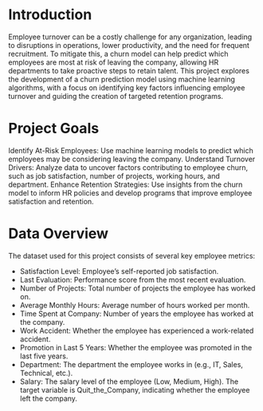 # Introduction
Employee turnover can be a costly challenge for any organization, leading to disruptions in operations, lower productivity, and the need for frequent recruitment. To mitigate this, a churn model can help predict which employees are most at risk of leaving the company, allowing HR departments to take proactive steps to retain talent. This project explores the development of a churn prediction model using machine learning algorithms, with a focus on identifying key factors influencing employee turnover and guiding the creation of targeted retention programs.

# Project Goals
Identify At-Risk Employees: Use machine learning models to predict which employees may be considering leaving the company.
Understand Turnover Drivers: Analyze data to uncover factors contributing to employee churn, such as job satisfaction, number of projects, working hours, and department.
Enhance Retention Strategies: Use insights from the churn model to inform HR policies and develop programs that improve employee satisfaction and retention.

# Data Overview
The dataset used for this project consists of several key employee metrics:
* Satisfaction Level: Employee’s self-reported job satisfaction.
* Last Evaluation: Performance score from the most recent evaluation.
* Number of Projects: Total number of projects the employee has worked on.
* Average Monthly Hours: Average number of hours worked per month.
* Time Spent at Company: Number of years the employee has worked at the company.
* Work Accident: Whether the employee has experienced a work-related accident.
* Promotion in Last 5 Years: Whether the employee was promoted in the last five years.
* Department: The department the employee works in (e.g., IT, Sales, Technical, etc.).
* Salary: The salary level of the employee (Low, Medium, High).
The target variable is Quit_the_Company, indicating whether the employee left the company.
